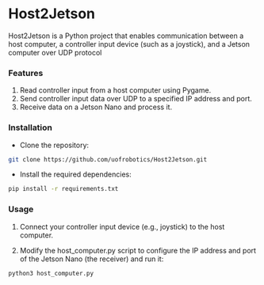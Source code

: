 # Host2Jetson

Host2Jetson is a Python project that enables communication between a host computer, a controller input device (such as a joystick), and a Jetson computer over UDP protocol

### Features

1. Read controller input from a host computer using Pygame.
2. Send controller input data over UDP to a specified IP address and port.
3. Receive data on a Jetson Nano and process it.

### Installation

- Clone the repository:

``` bash
git clone https://github.com/uofrobotics/Host2Jetson.git
```

- Install the required dependencies:
``` bash
pip install -r requirements.txt
```

### Usage

1. Connect your controller input device (e.g., joystick) to the host computer.

2. Modify the host_computer.py script to configure the IP address and port of the Jetson Nano (the receiver) and run it:
```
python3 host_computer.py
```
